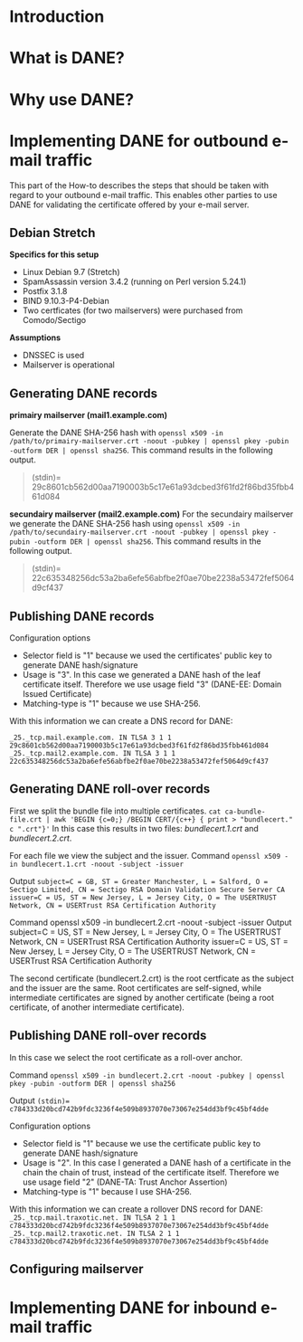 # Introduction

# What is DANE?

# Why use DANE?

# Implementing DANE for outbound e-mail traffic
This part of the How-to describes the steps that should be taken with regard to your outbound e-mail traffic. This enables other parties to use DANE for validating the certificate offered by your e-mail server. 

## Debian Stretch
**Specifics for this setup**
* Linux Debian 9.7 (Stretch) 
* SpamAssassin version 3.4.2 (running on Perl version 5.24.1)
* Postfix 3.1.8
* BIND 9.10.3-P4-Debian
* Two certficates (for two mailservers) were purchased from Comodo/Sectigo

**Assumptions**
* DNSSEC is used
* Mailserver is operational

## Generating DANE records
**primairy mailserver (mail1.example.com)**

Generate the DANE SHA-256 hash with `openssl x509 -in /path/to/primairy-mailserver.crt -noout -pubkey | openssl pkey -pubin -outform DER | openssl sha256`. This command results in the following output. 
> (stdin)= 29c8601cb562d00aa7190003b5c17e61a93dcbed3f61fd2f86bd35fbb461d084

**secundairy mailserver (mail2.example.com)**
For the secundairy mailserver we generate the DANE SHA-256 hash using 
`openssl x509 -in /path/to/secundairy-mailserver.crt -noout -pubkey | openssl pkey -pubin -outform DER | openssl sha256`. This command results in the following output. 
> (stdin)= 22c635348256dc53a2ba6efe56abfbe2f0ae70be2238a53472fef5064d9cf437

## Publishing DANE records
Configuration options
* Selector field is "1" because we used the certificates' public key to generate DANE hash/signature
* Usage is "3". In this case we generated a DANE hash of the leaf certificate itself. Therefore we use usage field "3" (DANE-EE: Domain Issued Certificate) 
* Matching-type is "1" because we use SHA-256.

With this information we can create a DNS record for DANE:

`_25._tcp.mail.example.com. IN TLSA 3 1 1 29c8601cb562d00aa7190003b5c17e61a93dcbed3f61fd2f86bd35fbb461d084`
`_25._tcp.mail2.example.com. IN TLSA 3 1 1 22c635348256dc53a2ba6efe56abfbe2f0ae70be2238a53472fef5064d9cf437`

## Generating DANE roll-over records
First we split the bundle file into multiple certificates. 
`cat ca-bundle-file.crt | awk 'BEGIN {c=0;} /BEGIN CERT/{c++} { print > "bundlecert." c ".crt"}'`
In this case this results in two files: _bundlecert.1.crt_ and _bundlecert.2.crt_.

For each file we view the subject and the issuer.
Command
`openssl x509 -in bundlecert.1.crt -noout -subject -issuer`

Output
`subject=C = GB, ST = Greater Manchester, L = Salford, O = Sectigo Limited, CN = Sectigo RSA Domain Validation Secure Server CA`
`issuer=C = US, ST = New Jersey, L = Jersey City, O = The USERTRUST Network, CN = USERTrust RSA Certification Authority`

Command
openssl x509 -in bundlecert.2.crt -noout -subject -issuer
Output
subject=C = US, ST = New Jersey, L = Jersey City, O = The USERTRUST Network, CN = USERTrust RSA Certification Authority
issuer=C = US, ST = New Jersey, L = Jersey City, O = The USERTRUST Network, CN = USERTrust RSA Certification Authority

The second certificate (bundlecert.2.crt) is the root certficate as the subject and the issuer are the same. Root certificates are self-signed, while intermediate certificates are signed by another certificate (being a root certificate, of another intermediate certificate).

## Publishing DANE roll-over records
In this case we select the root certificate as a roll-over anchor. 

Command
`openssl x509 -in bundlecert.2.crt -noout -pubkey | openssl pkey -pubin -outform DER | openssl sha256`

Output
`(stdin)= c784333d20bcd742b9fdc3236f4e509b8937070e73067e254dd3bf9c45bf4dde`

Configuration options
* Selector field is "1" because we use the certificate public key to generate DANE hash/signature
* Usage is "2". In this case I generated a DANE hash of a certificate in the chain the chain of trust, instead of the certificate itself. Therefore we use usage field "2" (DANE-TA: Trust Anchor Assertion) 
* Matching-type is "1" because I use SHA-256.

With this information we can create a rollover DNS record for DANE:
`_25._tcp.mail.traxotic.net. IN TLSA 2 1 1 c784333d20bcd742b9fdc3236f4e509b8937070e73067e254dd3bf9c45bf4dde`
`_25._tcp.mail2.traxotic.net. IN TLSA 2 1 1 c784333d20bcd742b9fdc3236f4e509b8937070e73067e254dd3bf9c45bf4dde`


## Configuring mailserver

# Implementing DANE for inbound e-mail traffic
